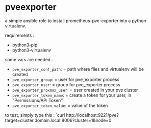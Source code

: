 # pveexporter

a simple ansible role to install prometheus-pve-exporter into a python virtualenv.

requirements :

- python3-pip
- python3-virtualenv

some vars are needed :

- `pve_exporter_conf_path`: = path where files and virtualenv will be created
- `pve_exporter_group`: = user for pve_exporter process
- `pve_exporter_user`: = group for pve_exporter process
- `pve_exporter_proxmox_user`: = user created in your pve cluster
- `pve_exporter_token_name`: = create a token for your user, in "Permissions/API Token"
- `pve_exporter_token_value`: = value of the token

to test, simply type this : `curl http://localhost:9221/pve?target=cluster.domain.local:8006?cluster=1&node=0

